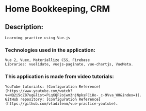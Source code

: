 # Home Bookkeeping, CRM

## Description:
```
Learning practice using Vue.js
```

### Technologies used in the application:
```
Vue 2, Vuex, Materiallize CSS, Firebase
Libraries: vuelidate, vuejs-paginate, vue-chartjs, VueMeta.
```

### This application is made from video tutorials:
```
YouTube tutorials: [Configuration Reference](https://www.youtube.com/watch?v=NQ2i5cZ87ug&list=PLqKQF2ojwm3njNpksFCi8o-_c-9Vva_W0&index=1).
GitHub repository: [Configuration Reference](https://github.com/vladilenm/vue-practice-youtube).
```